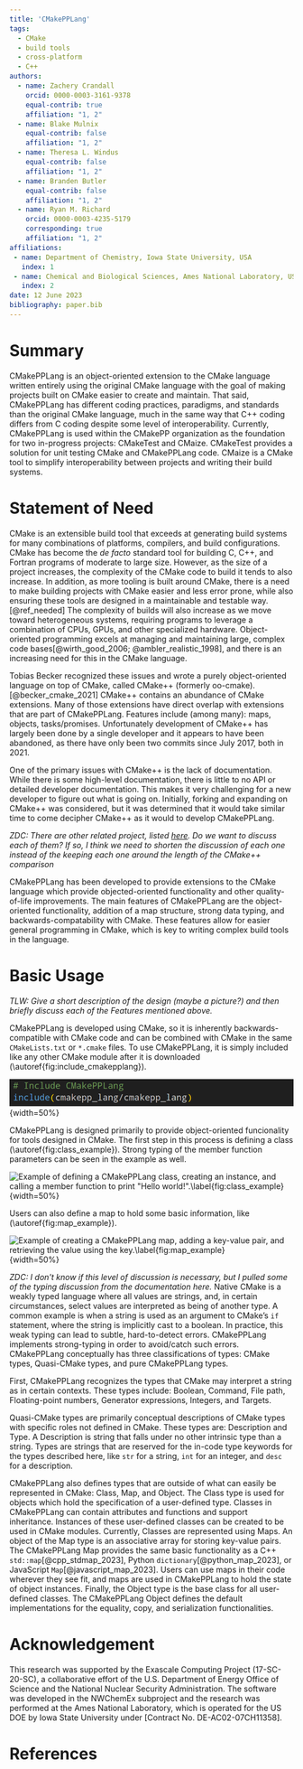```yaml
---
title: 'CMakePPLang'
tags:
  - CMake
  - build tools
  - cross-platform
  - C++
authors:
  - name: Zachery Crandall
    orcid: 0000-0003-3161-9378
    equal-contrib: true
    affiliation: "1, 2"
  - name: Blake Mulnix
    equal-contrib: false
    affiliation: "1, 2"
  - name: Theresa L. Windus
    equal-contrib: false
    affiliation: "1, 2"
  - name: Branden Butler
    equal-contrib: false
    affiliation: "1, 2"
  - name: Ryan M. Richard
    orcid: 0000-0003-4235-5179
    corresponding: true
    affiliation: "1, 2"
affiliations:
 - name: Department of Chemistry, Iowa State University, USA
   index: 1
 - name: Chemical and Biological Sciences, Ames National Laboratory, USA
   index: 2
date: 12 June 2023
bibliography: paper.bib
---
```



# Summary

CMakePPLang is an object-oriented extension to the CMake language written entirely using the original CMake language
with the goal of making projects built on CMake easier to create and maintain. 
That said, CMakePPLang has different coding practices, paradigms, and standards than the original CMake language, 
much in the same way that C++ coding differs from C coding despite some level of interoperability. 
Currently, CMakePPLang is used within the CMakePP organization as the 
foundation for two in-progress projects: CMakeTest and CMaize. CMakeTest
provides a solution for unit testing CMake and CMakePPLang code. CMaize
is a CMake tool to simplify interoperability between projects and writing 
their build systems.


# Statement of Need

CMake is an extensible build tool that exceeds at generating build systems
for many combinations of platforms, compilers, and build configurations.
CMake has become the *de facto* standard tool for building C, C++, and Fortran
programs of moderate to large size. However, as the size of a project increases, the
complexity of the CMake code to build it tends to also increase. 
In addition, as more tooling is built around CMake, there is a need to make building projects with CMake
easier and less error prone, while also ensuring these tools are designed in a
maintainable and testable way.[@ref_needed] 
The complexity of builds will also increase as
we move toward heterogeneous systems, requiring programs to leverage a
combination of CPUs, GPUs, and other specialized hardware. Object-
oriented programming excels at managing and maintaining large, complex code
bases[@wirth_good_2006; @ambler_realistic_1998], and there is an increasing
need for this in the CMake language.

Tobias Becker recognized these issues and wrote a purely object-oriented
language on top of CMake, called CMake++ (formerly oo-cmake).[@becker_cmake_2021]
CMake++ contains an abundance of CMake extensions. Many of those extensions
have direct overlap with extensions that are part of CMakePPLang. Features include
(among many): maps, objects, tasks/promises. Unfortunately development of
CMake++ has largely been done by a single developer and it appears to have been
abandoned, as there have only been two commits since July 2017, both in 2021.

One of the primary issues with CMake++ is the lack of documentation. While
there is some high-level documentation, there is little to no API or detailed
developer documentation. This makes it very challenging for a new developer to figure out
what is going on. Initially, forking and expanding on CMake++ was
considered, but it was determined that it would take similar time to come 
decipher CMake++ as it would to develop CMakePPLang.

*ZDC: There are other related project, listed [here](https://github.com/CMakePP/.github/blob/main/docs/source/about/other_projects.rst).
Do we want to discuss each of them? If so, I think we need to shorten the discussion of each one instead of the keeping each one around
the length of the CMake++ comparison*

CMakePPLang has been developed to provide extensions to the CMake language
which provide objected-oriented functionality and other quality-of-life
improvements. The main features of CMakePPLang are the object-oriented
functionality, addition of a map structure, strong data typing, and 
backwards-compatability with CMake. These features allow for easier general
programming in CMake, which is key to writing complex build tools in the
language.


# Basic Usage

*TLW: Give a short description of the design (maybe a picture?) and then briefly discuss each of the Features mentioned above.*

CMakePPLang is developed using CMake, so it is inherently backwards-compatible
with CMake code and can be combined with CMake in the same `CMakeLists.txt`
or `*.cmake` files. To use CMakePPLang, it is simply included like any
other CMake module after it is downloaded (\autoref{fig:include_cmakepplang}).

![Example of including CMakePPLang in an existing CMake file.\label{fig:include_cmakepplang}](fig/include_cmakepplang.png){width=50%}

CMakePPLang is designed primarily to provide object-oriented funcionality
for tools designed in CMake. The first step in this process is defining a
class (\autoref{fig:class_example}). Strong typing of the member function
parameters can be seen in the example as well.

![Example of defining a CMakePPLang class, creating an instance, and
calling a member function to print "Hello world!".\label{fig:class_example}](fig/class_example.png){width=50%}

Users can also define a map to hold some basic information, like <insert example description here> (\autoref{fig:map_example}).

![Example of creating a CMakePPLang map, adding a key-value pair, and 
retrieving the value using the key.\label{fig:map_example}](fig/map_example.png){width=50%}

*ZDC: I don't know if this level of discussion is necessary, but I pulled
some of the typing discussion from the documentation here.*
Native CMake is a weakly typed language where all values are strings, and,
in certain circumstances, select values are interpreted as being of another
type. A common example is when a string is used as an argument to CMake’s `if`
statement, where the string is implicitly cast to a boolean. In practice, this
weak typing can lead to subtle, hard-to-detect errors. CMakePPLang implements
strong-typing in order to avoid/catch such errors. CMakePPLang conceptually
has three classifications of types: CMake types, Quasi-CMake types, and
pure CMakePPLang types.

First, CMakePPLang recognizes the types that CMake may interpret a
string as in certain contexts. These types include: Boolean, Command,
File path, Floating-point numbers, Generator expressions, Integers, and
Targets.

Quasi-CMake types are primarily conceptual descriptions of CMake
types with specific roles not defined in CMake. These types are: Description and Type.
A Description is string that falls under no other intrinsic type than a string. Types
are strings that are reserved for the in-code type keywords for the types described here,
like `str` for a string, `int` for an integer, and `desc` for a description.

CMakePPLang also defines types that are outside of what can easily be
represented in CMake: Class, Map, and Object. The Class type is used for
objects which hold the specification of a user-defined type. Classes in
CMakePPLang can contain attributes and functions and support inheritance.
Instances of these user-defined classes can be created to be used in CMake
modules. Currently, Classes are represented using Maps. An object of the
Map type is an associative array for storing key-value pairs. The CMakePPLang
Map provides the same basic functionality as a C++ `std::map`[@cpp_stdmap_2023], Python
`dictionary`[@python_map_2023], or JavaScript `Map`[@javascript_map_2023]. Users can use maps in
their code wherever they see fit, and maps are used in CMakePPLang to hold the
state of object instances. Finally, the Object type is the base class for all
user-defined classes. The CMakePPLang Object defines the default
implementations for the equality, copy, and serialization functionalities.


# Acknowledgement

This research was supported by the Exascale Computing Project (17-SC-20-SC), a collaborative 
effort of the U.S. Department of Energy Office of Science and the National Nuclear Security Administration.
The software was developed in the NWChemEx subproject and the research was performed at the Ames National Laboratory, 
which is operated for the US DOE by Iowa State University under [Contract No. DE-AC02-07CH11358].


# References

